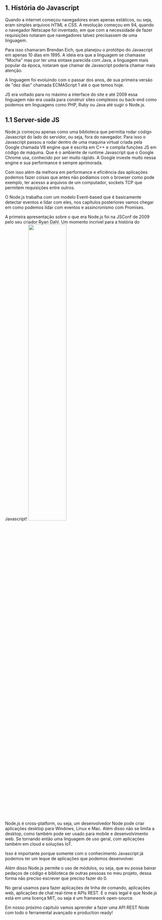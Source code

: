 
## 1. História do Javascript

Quando a internet começou navegadores eram apenas estáticos, ou seja, eram simples arquivos *HTML* e *CSS*. A revolução começou em 94, quando o navegador Netscape foi inventado, em que com a necessidade de fazer requisições notaram que navegadores talvez precisassem de uma linguagem.

Para isso chamaram Brendan Eich, que planejou o protótipo do Javascript em apenas 10 dias em 1995. A ideia era que a linguagem se chamasse "Mocha" mas por ter uma sintaxe parecida com Java, a linguagem mais popular da época, notaram que chamar de Javascript poderia chamar mais atenção.

A linguagem foi evoluindo com o passar dos anos, de sua primeira versão de "dez dias" chamada ECMAScript 1 até o que temos hoje.

JS era voltado para no máximo a interface do site e até 2009 essa linguagem não era usada para construir sites complexos ou back-end como podemos em linguagens como PHP, Ruby ou Java até sugir o Node.js.

## 1.1 Server-side JS

Node.js começou apenas como uma biblioteca que permitia rodar código Javascript do lado do servidor, ou seja, fora do navegador.
Para isso o Javascript passou a rodar dentro de uma maquina virtual criada pela Google chamada V8 engine que é escrita em C++ e compila funções JS em código de máquina. Que é o ambiente de runtime Javascript que o Google Chrome usa, conhecido por ser muito rápido. A Google investe muito nessa engine e sua performance é sempre aprimorada.

Com isso além da melhora em performance e eficiência das aplicações podemos fazer coisas que antes não podíamos com o browser como pode exemplo, ter acesso a arquivos de um computador, sockets TCP que permitem requisições entre outros.

O Node.js trabalha com um modelo Event-based que é basicamente detectar eventos e lidar com eles, nos capítulos posteriores vamos chegar em como podemos lidar com eventos e assincronismo com Promises.

A primeira apresentação sobre o que era Node.js foi na JSConf de 2009 pelo seu criador Ryan Dahl. Um momento incrível para a história do Javascript!
[<img src="https://img.youtube.com/vi/ztspvPYybIY/maxresdefault.jpg" width="50%">](https://youtu.be/ztspvPYybIY)

Node.js é cross-platform, ou seja, um desenvolvedor Node pode criar aplicações desktop para Windows, Linux e Mac. Além disso não se limita a desktop, como também pode ser usado para mobile e desenvolvimento web. Se tornando então uma linguagem de uso geral, com aplicações também em cloud e soluções IoT.

Isso é importante porque somente com o conhecimento Javascript já podemos ter um leque de aplicações que podemos desenvolver.

Além disso Node.js permite o uso de módulos, ou seja, que eu possa baixar pedaços de código e biblioteca de outras pessoas no meu projeto, dessa forma não preciso escrever que preciso fazer do 0.

No geral usamos para fazer aplicações de linha de comando, aplicações web, aplicações de chat real-time e APIs REST. E o mais legal é que Node.js está em uma licença MIT, ou seja é um framework open-source.

Em nosso próximo capitulo vamos aprender a fazer uma API REST Node com todo o ferramental avançado e production ready!